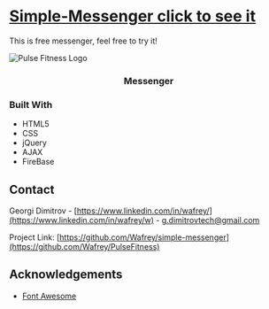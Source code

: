 # [Simple-Messenger click to see it](https://wafrey.github.io/PulseFitness/)
This is free messenger, feel free to try it!

![Pulse Fitness Logo](https://tinyurl.com/y5xrhjlx)

  <h3 align="center">Messenger</h3>

### Built With

* HTML5
* CSS
* jQuery
* AJAX
* FireBase

## Contact

Georgi Dimitrov - [https://www.linkedin.com/in/wafrey/](https://www.linkedin.com/in/wafrey/w) - g.dimitrovtech@gmail.com

Project Link: [https://github.com/Wafrey/simple-messenger](https://github.com/Wafrey/PulseFitness)

## Acknowledgements
* [Font Awesome](https://fontawesome.com)

